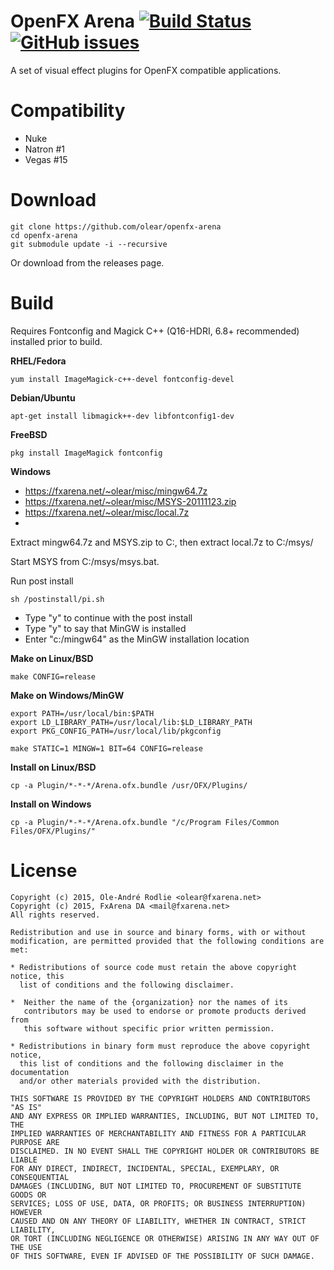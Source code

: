 OpenFX Arena [![Build Status](https://travis-ci.org/olear/openfx-arena.svg)](https://travis-ci.org/olear/openfx-arena) [![GitHub issues](https://img.shields.io/github/issues/olear/openfx-arena.svg)](https://github.com/olear/openfx-arena/issues)
============

A set of visual effect plugins for OpenFX compatible applications.


Compatibility
=============

 * Nuke
 * Natron #1
 * Vegas #15

Download
========

```
git clone https://github.com/olear/openfx-arena
cd openfx-arena
git submodule update -i --recursive
```

Or download from the releases page.

Build
=====

Requires Fontconfig and Magick C++ (Q16-HDRI, 6.8+ recommended) installed prior to build.

**RHEL/Fedora**
```
yum install ImageMagick-c++-devel fontconfig-devel
```

**Debian/Ubuntu**
```
apt-get install libmagick++-dev libfontconfig1-dev
```

**FreeBSD**
```
pkg install ImageMagick fontconfig
```

**Windows**

  * https://fxarena.net/~olear/misc/mingw64.7z
  * https://fxarena.net/~olear/misc/MSYS-20111123.zip
  * https://fxarena.net/~olear/misc/local.7z
  * 
  
Extract mingw64.7z and MSYS.zip to C:, then extract local.7z to C:/msys/

Start MSYS from C:/msys/msys.bat.

Run post install
```
sh /postinstall/pi.sh
```

 * Type "y" to continue with the post install
 * Type "y" to say that MinGW is installed
 * Enter "c:/mingw64" as the MinGW installation location

**Make on Linux/BSD**
```
make CONFIG=release
```

**Make on Windows/MinGW**
```
export PATH=/usr/local/bin:$PATH
export LD_LIBRARY_PATH=/usr/local/lib:$LD_LIBRARY_PATH
export PKG_CONFIG_PATH=/usr/local/lib/pkgconfig

make STATIC=1 MINGW=1 BIT=64 CONFIG=release
```

**Install on Linux/BSD**
```
cp -a Plugin/*-*-*/Arena.ofx.bundle /usr/OFX/Plugins/
```

**Install on Windows**
```
cp -a Plugin/*-*-*/Arena.ofx.bundle "/c/Program Files/Common Files/OFX/Plugins/"
```

License
=======
```
Copyright (c) 2015, Ole-André Rodlie <olear@fxarena.net>
Copyright (c) 2015, FxArena DA <mail@fxarena.net>
All rights reserved.

Redistribution and use in source and binary forms, with or without
modification, are permitted provided that the following conditions are met:

* Redistributions of source code must retain the above copyright notice, this
  list of conditions and the following disclaimer.

*  Neither the name of the {organization} nor the names of its
   contributors may be used to endorse or promote products derived from
   this software without specific prior written permission.

* Redistributions in binary form must reproduce the above copyright notice,
  this list of conditions and the following disclaimer in the documentation
  and/or other materials provided with the distribution.

THIS SOFTWARE IS PROVIDED BY THE COPYRIGHT HOLDERS AND CONTRIBUTORS "AS IS"
AND ANY EXPRESS OR IMPLIED WARRANTIES, INCLUDING, BUT NOT LIMITED TO, THE
IMPLIED WARRANTIES OF MERCHANTABILITY AND FITNESS FOR A PARTICULAR PURPOSE ARE
DISCLAIMED. IN NO EVENT SHALL THE COPYRIGHT HOLDER OR CONTRIBUTORS BE LIABLE
FOR ANY DIRECT, INDIRECT, INCIDENTAL, SPECIAL, EXEMPLARY, OR CONSEQUENTIAL
DAMAGES (INCLUDING, BUT NOT LIMITED TO, PROCUREMENT OF SUBSTITUTE GOODS OR
SERVICES; LOSS OF USE, DATA, OR PROFITS; OR BUSINESS INTERRUPTION) HOWEVER
CAUSED AND ON ANY THEORY OF LIABILITY, WHETHER IN CONTRACT, STRICT LIABILITY,
OR TORT (INCLUDING NEGLIGENCE OR OTHERWISE) ARISING IN ANY WAY OUT OF THE USE
OF THIS SOFTWARE, EVEN IF ADVISED OF THE POSSIBILITY OF SUCH DAMAGE.
```
